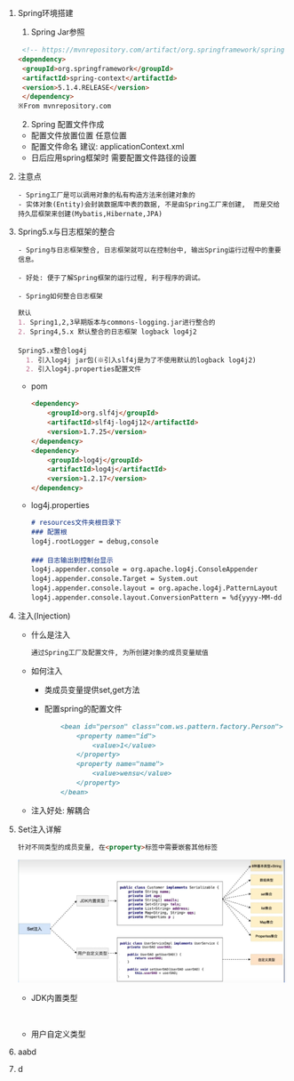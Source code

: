 1. Spring环境搭建

     1. Spring Jar参照

   ```markdown
    <!-- https://mvnrepository.com/artifact/org.springframework/spring-context -->
   <dependency>
    <groupId>org.springframework</groupId>
    <artifactId>spring-context</artifactId>
    <version>5.1.4.RELEASE</version>
    </dependency>
   ※From mvnrepository.com
   ```
     2. Spring 配置文件作成

   - 配置文件放置位置  任意位置
   - 配置文件命名 建议: applicationContext.xml
   - 日后应用spring框架时 需要配置文件路径的设置

2. 注意点

       - Spring工厂是可以调用对象的私有构造方法来创建对象的
       - 实体对象(Entity)会封装数据库中表的数据, 不是由Spring工厂来创建,  而是交给持久层框架来创建(Mybatis,Hibernate,JPA)

3. Spring5.x与日志框架的整合

       - Spring与日志框架整合, 日志框架就可以在控制台中, 输出Spring运行过程中的重要信息。

       - 好处: 便于了解Spring框架的运行过程, 利于程序的调试。

       - Spring如何整合日志框架

     ~~~markdown
     默认
     1. Spring1,2,3早期版本与commons-logging.jar进行整合的
     2. Spring4,5.x 默认整合的日志框架 logback log4j2
     
     Spring5.x整合log4j
       1. 引入log4j jar包(※引入slf4j是为了不使用默认的logback log4j2)
       2. 引入log4j.properties配置文件
     ~~~

     - pom

       ~~~markdown
       <dependency>
           <groupId>org.slf4j</groupId>
           <artifactId>slf4j-log4j12</artifactId>
           <version>1.7.25</version>
       </dependency>
       <dependency>
           <groupId>log4j</groupId>
           <artifactId>log4j</artifactId>
           <version>1.2.17</version>
       </dependency>
       ~~~
       
     - log4j.properties
       
       ~~~markdown
       # resources文件夹根目录下
       ### 配置根
       log4j.rootLogger = debug,console
       
       ### 日志输出到控制台显示
       log4j.appender.console = org.apache.log4j.ConsoleAppender
       log4j.appender.console.Target = System.out
       log4j.appender.console.layout = org.apache.log4j.PatternLayout
       log4j.appender.console.layout.ConversionPattern = %d{yyyy-MM-dd HH:mm:ss} %-5p %c{1}:%L - %m%n
       ~~~

4. 注入(Injection)

   - 什么是注入

      ~~~markdown
      通过Spring工厂及配置文件, 为所创建对象的成员变量赋值
      ~~~

   - 如何注入

      - 类成员变量提供set,get方法

      - 配置spring的配置文件

        ~~~markdown
            <bean id="person" class="com.ws.pattern.factory.Person">
                <property name="id">
                    <value>1</value>
                </property>
                <property name="name">
                    <value>wensu</value>
                </property>
            </bean>
        ~~~

   - 注入好处: 解耦合

5. Set注入详解

   ~~~markdown
   针对不同类型的成员变量, 在<property>标签中需要嵌套其他标签
   ~~~

   ![image-20230611214546602](https://github.com/wensugithub/markdownPicture/blob/main/image-20230611214546602.png?raw=true)

   - JDK内置类型

   ​       

   

   

   

   - 用户自定义类型

6. aabd

7. d

